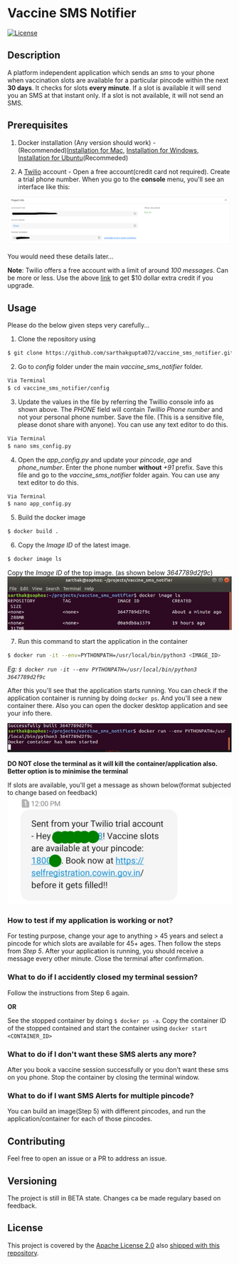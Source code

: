 # Vaccine SMS Notifier

[![License][badge-license]][badge-url-license]

## Description

A platform independent application which sends an _sms_ to your phone when vaccination slots are available for a particular pincode within the next **30 days**. It checks for slots **every minute**. If a slot is available it will send you an SMS at that instant only. If a slot is not available, it will not send an SMS.

## Prerequisites
1. Docker installation (Any version should work) - (Recommended)[Installation for Mac](https://docs.docker.com/docker-for-mac/install/), [Installation for Windows](https://docs.docker.com/docker-for-windows/install/), [Installation for Ubuntu](https://docs.docker.com/engine/install/ubuntu/)(Recommeded)

2. A [Twilio](https://www.twilio.com/referral/VSHv83) account - Open a free account(credit card not required). Create a trial phone number. When you go to the **console** menu, you'll see an interface like this:

![twillio_config](img/twillio_auth.png)


You would need these details later...

**Note**: Twilio offers a free account with a limit of around _100 messages_. Can be more or less. Use the above [link](https://www.twilio.com/referral/VSHv83) to get $10 dollar extra credit if you upgrade.


## Usage

Please do the below given steps very carefully...

1. Clone the repository using
```bash
$ git clone https://github.com/sarthakgupta072/vaccine_sms_notifier.git
```

2. Go to _config_ folder under the main _vaccine_sms_notifier_ folder.
```bash
Via Terminal
$ cd vaccine_sms_notifier/config
```
3. Update the values in the file by referring the Twillio console info as shown above. The _PHONE_ field will contain _Twillio Phone number_ and not your personal phone number. Save the file. (This is a sensitive file, please donot share with anyone). You can use any text editor to do this.
```bash
Via Terminal
$ nano sms_config.py
```

4. Open the _app_config.py_ and update your _pincode_, _age_ and _phone_number_. Enter the phone number **without** _+91_ prefix. Save this file and go to the _vaccine_sms_notifier_ folder again. You can use any text editor to do this.
```bash
Via Terminal
$ nano app_config.py
```

5. Build the docker image
```bash
$ docker build .
```

6. Copy the _Image ID_ of the latest image.
```bash
$ docker image ls
```
Copy the _Image ID_ of the top image. (as shown below _3647789d2f9c_)
![docker image](img/imageID.png)

7. Run this command to start the application in the container
```bash
$ docker run -it --env=PYTHONPATH=/usr/local/bin/python3 <IMAGE_ID>
```

_Eg: ```$ docker run -it --env PYTHONPATH=/usr/local/bin/python3 3647789d2f9c```_


After this you'll see that the application starts running. You can check if the application container is running by doing ```docker ps```. And you'll see a new container there. Also you can open the docker desktop application and see your info there.

![running terminal](img/final.png)

**DO NOT close the terminal as it will kill the container/application also. Better option is to minimise the terminal**

If slots are available, you'll get a message as shown below(format subjected to change based on feedback)
![sms](img/sms.png)

### How to test if my application is working or not?
For testing purpose, change your age to anything > 45 years and select a pincode for which slots are available for 45+ ages. Then follow the steps from _Step 5_. After your application is running, you should receive a message every other minute. Close the terminal after confirmation.


### What to do if I accidently closed my terminal session?
Follow the instructions from Step 6 again.

**OR**

See the stopped container by doing ```$ docker ps -a```. Copy the container ID of the stopped contained and start the container using ```docker start <CONTAINER_ID>```

### What to do if I don't want these SMS alerts any more?
After you book a vaccine session successfully or you don't want these sms on you phone. Stop the container by closing the terminal window.

### What to do if I want SMS Alerts for multiple pincode?
You can build an image(Step 5) with different pincodes, and run the application/container for each of those pincodes.


## Contributing

Feel free to open an issue or a PR to address an issue.


## Versioning

The project is still in BETA state. Changes ca be made regulary based on feedback.

## License

This project is covered by the [Apache License 2.0][license-apache] also
[shipped with this repository][license].


[badge-license]: <https://img.shields.io/badge/license-Apache%202.0-blue.svg>
[badge-url-license]: <http://www.apache.org/licenses/LICENSE-2.0>
[license]: LICENSE
[license-apache]: <https://www.apache.org/licenses/LICENSE-2.0>

